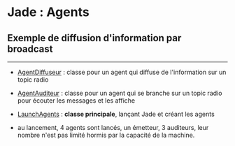 # Jade : Agents

## Exemple de diffusion d'information par broadcast

---

- [AgentDiffuseur](https://github.com/EmmanuelADAM/jade/blob/master/radio/agents/AgentDiffuseur.java) : classe pour un
  agent qui diffuse de l'information sur un topic radio
- [AgentAuditeur](https://github.com/EmmanuelADAM/jade/blob/master/radio/agents/AgentAuditeur.java) : classe pour un
  agent qui se branche sur un topic radio pour écouter les messages et les affiche
- [LaunchAgents](https://github.com/EmmanuelADAM/jade/blob/master/HelloWorld/launch/LaunchAgents.java) : **classe
  principale**, lançant Jade et créant les agents

- au lancement, 4 agents sont lancés, un émetteur, 3 auditeurs, leur nombre n'est pas limité hormis par la capacité de
  la machine.
